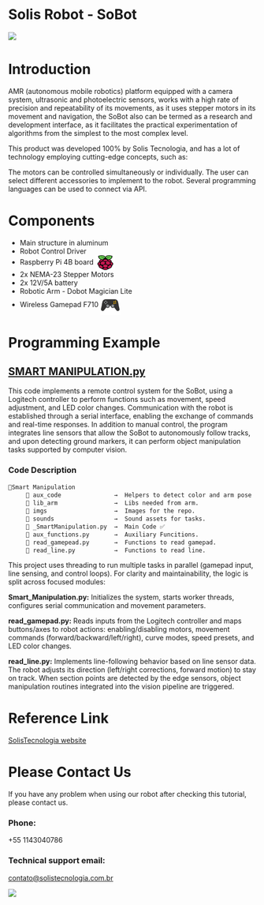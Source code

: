 # Solis Robot - SoBot
![](imgs/SoBotArm.png)
# Introduction

AMR (autonomous mobile robotics) platform equipped with a camera system, ultrasonic and photoelectric sensors, works with a high rate of precision and repeatability of its movements, as it uses stepper motors in its movement and navigation, the SoBot also can be termed as a research and development interface, as it facilitates the practical experimentation of algorithms from the simplest to the most complex level.

This product was developed 100% by Solis Tecnologia, and has a lot of technology employing cutting-edge concepts, such as:

The motors can be controlled simultaneously or individually.
The user can select different accessories to implement to the robot.
Several programming languages can be used to connect via API.

# Components

* Main structure in aluminum
* Robot Control Driver
* Raspberry Pi 4B board <img align="center" height="30" width="40" src="https://github.com/devicons/devicon/blob/master/icons/raspberrypi/raspberrypi-original.svg">
* 2x NEMA-23 Stepper Motors
* 2x 12V/5A battery
* Robotic Arm - Dobot Magician Lite
* Wireless Gamepad F710  <img align="center" height="40" width="40" src="imgs\control.png">


# Programming Example
## [SMART MANIPULATION.py](_SmartManipulation.py) 
This code implements a remote control system for the SoBot, using a Logitech controller to perform functions such as movement, speed adjustment, and LED color changes. Communication with the robot is established through a serial interface, enabling the exchange of commands and real-time responses. In addition to manual control, the program integrates line sensors that allow the SoBot to autonomously follow tracks, and upon detecting ground markers, it can perform object manipulation tasks supported by computer vision.

### Code Description
```
📂Smart Manipulation
     📂 aux_code               →  Helpers to detect color and arm pose
     📂 lib_arm                →  Libs needed from arm.
     📂 imgs                   →  Images for the repo.
     📂 sounds                 →  Sound assets for tasks.
     📘 _SmartManipulation.py  →  Main Code ✅
     📘 aux_functions.py       →  Auxiliary Funcitions. 
     📘 read_gamepead.py       →  Functions to read gamepad.
     📘 read_line.py           →  Functions to read line.
````
This project uses threading to run multiple tasks in parallel (gamepad input, line sensing, and control loops). For clarity and maintainability, the logic is split across focused modules:

**Smart_Manipulation.py:** Initializes the system, starts worker threads, configures serial communication and movement parameters.

**read_gamepad.py:** Reads inputs from the Logitech controller and maps buttons/axes to robot actions: enabling/disabling motors, movement commands (forward/backward/left/right), curve modes, speed presets, and LED color changes.

**read_line.py:** Implements line-following behavior based on line sensor data. The robot adjusts its direction (left/right corrections, forward motion) to stay on track. When section points are detected by the edge sensors, object manipulation routines integrated into the vision pipeline are triggered.


# Reference Link
[SolisTecnologia website](https://www.solistecnologia.com.br/sobot)

# Please Contact Us
If you have any problem when using our robot after checking this tutorial, please contact us.

### Phone:
+55 1143040786

### Technical support email: 
contato@solistecnologia.com.br


![](imgs/logo.png)

